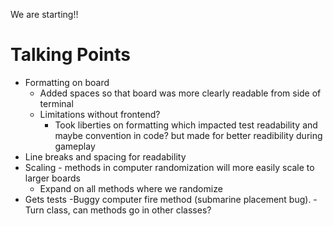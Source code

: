 We are starting!!

# Talking Points

- Formatting on board
  - Added spaces so that board was more clearly readable from side of terminal
  - Limitations without frontend?
    - Took liberties on formatting which impacted test readability and maybe convention in code? but made for better readibility during gameplay
- Line breaks and spacing for readability
- Scaling - methods in computer randomization will more easily scale to larger boards
  - Expand on all methods where we randomize
- Gets tests
-Buggy computer fire method (submarine placement bug).
-Turn class, can methods go in other classes? 
